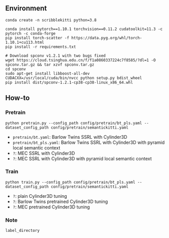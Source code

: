 ## Environment

```shell
conda create -n scribblekitti python=3.8

conda install pytorch==1.10.1 torchvision==0.11.2 cudatoolkit=11.3 -c pytorch -c conda-forge
pip install torch-scatter -f https://data.pyg.org/whl/torch-1.10.1+cu113.html
pip install -r requirements.txt

# Download spconv v1.2.1 with two bugs fixed
wget https://cloud.tsinghua.edu.cn/f/f1a0860337224c7f8585/?dl=1 -O spconv.tar.gz && tar xzvf spconv.tar.gz
cd spconv
sudo apt-get install libboost-all-dev
CUDACXX=/usr/local/cuda/bin/nvcc python setup.py bdist_wheel
pip install dist/spconv-1.2.1-cp38-cp38-linux_x86_64.whl
```

## How-to

### Pretrain

```shell
python pretrain.py --config_path config/pretrain/bt_pls.yaml --dataset_config_path config/pretrain/semantickitti.yaml
```

* `pretrain/bt.yaml`: Barlow Twins SSRL with Cylinder3D
* `pretrain/bt_pls.yaml`: Barlow Twins SSRL with Cylinder3D with pyramid local semantic context 
* `?`: MEC SSRL with Cylinder3D
* `?`: MEC SSRL with Cylinder3D with pyramid local semantic context

### Train

```shell
python train.py --config_path config/pretrain/bt_pls.yaml --dataset_config_path config/pretrain/semantickitti.yaml
```
* `?`: plain Cylinder3D tuning
* `?`: Barlow Twins pretrained Cylinder3D tuning
* `?`: MEC pretrained Cylinder3D tuning

### Note

`label_directory`